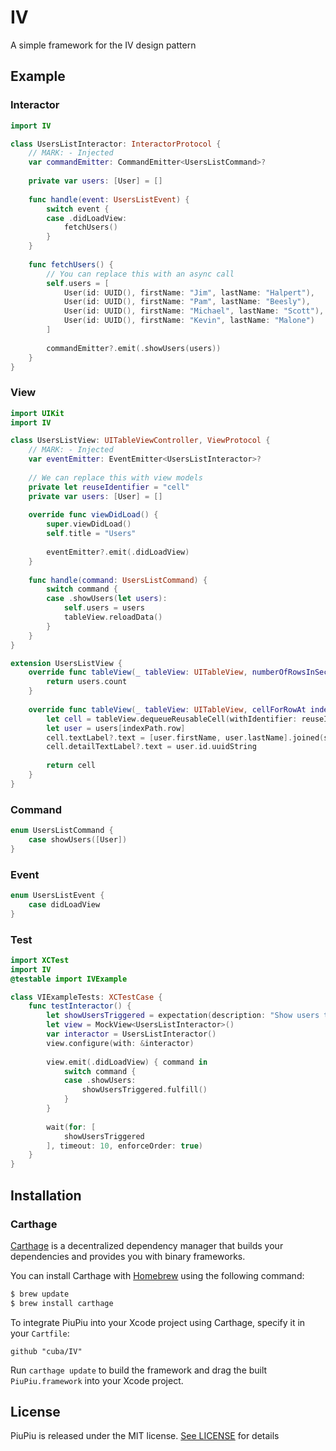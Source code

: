# IV
A simple framework for the IV design pattern

## Example

### Interactor

```swift
import IV

class UsersListInteractor: InteractorProtocol {
    // MARK: - Injected
    var commandEmitter: CommandEmitter<UsersListCommand>?
    
    private var users: [User] = []
    
    func handle(event: UsersListEvent) {
        switch event {
        case .didLoadView:
            fetchUsers()
        }
    }
    
    func fetchUsers() {
        // You can replace this with an async call
        self.users = [
            User(id: UUID(), firstName: "Jim", lastName: "Halpert"),
            User(id: UUID(), firstName: "Pam", lastName: "Beesly"),
            User(id: UUID(), firstName: "Michael", lastName: "Scott"),
            User(id: UUID(), firstName: "Kevin", lastName: "Malone")
        ]
        
        commandEmitter?.emit(.showUsers(users))
    }
}
```

### View
```swift
import UIKit
import IV

class UsersListView: UITableViewController, ViewProtocol {
    // MARK: - Injected
    var eventEmitter: EventEmitter<UsersListInteractor>?
    
    // We can replace this with view models
    private let reuseIdentifier = "cell"
    private var users: [User] = []
    
    override func viewDidLoad() {
        super.viewDidLoad()
        self.title = "Users"
        
        eventEmitter?.emit(.didLoadView)
    }
    
    func handle(command: UsersListCommand) {
        switch command {
        case .showUsers(let users):
            self.users = users
            tableView.reloadData()
        }
    }
}

extension UsersListView {
    override func tableView(_ tableView: UITableView, numberOfRowsInSection section: Int) -> Int {
        return users.count
    }
    
    override func tableView(_ tableView: UITableView, cellForRowAt indexPath: IndexPath) -> UITableViewCell {
        let cell = tableView.dequeueReusableCell(withIdentifier: reuseIdentifier) ?? UITableViewCell(style: .subtitle, reuseIdentifier: reuseIdentifier)
        let user = users[indexPath.row]
        cell.textLabel?.text = [user.firstName, user.lastName].joined(separator: " ")
        cell.detailTextLabel?.text = user.id.uuidString
        
        return cell
    }
}
```

### Command

```swift
enum UsersListCommand {
    case showUsers([User])
}
```

### Event
```swift
enum UsersListEvent {
    case didLoadView
}
```

### Test
```swift
import XCTest
import IV
@testable import IVExample

class VIExampleTests: XCTestCase {
    func testInteractor() {
        let showUsersTriggered = expectation(description: "Show users triggered")
        let view = MockView<UsersListInteractor>()
        var interactor = UsersListInteractor()
        view.configure(with: &interactor)
        
        view.emit(.didLoadView) { command in
            switch command {
            case .showUsers:
                showUsersTriggered.fulfill()
            }
        }
        
        wait(for: [
            showUsersTriggered
        ], timeout: 10, enforceOrder: true)
    }
}
```

## Installation

### Carthage

[Carthage](https://github.com/Carthage/Carthage) is a decentralized dependency manager that builds your dependencies and provides you with binary frameworks.

You can install Carthage with [Homebrew](http://brew.sh/) using the following command:

```bash
$ brew update
$ brew install carthage
```

To integrate PiuPiu into your Xcode project using Carthage, specify it in your `Cartfile`:

```ogdl
github "cuba/IV"
```

Run `carthage update` to build the framework and drag the built `PiuPiu.framework` into your Xcode project.

## License

PiuPiu is released under the MIT license. [See LICENSE](https://github.com/cuba/IV/blob/master/LICENSE) for details
